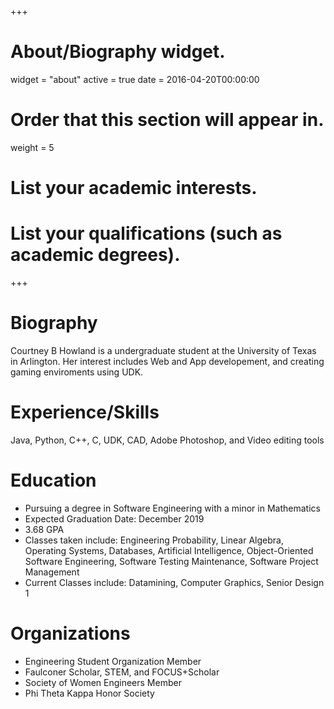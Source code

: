 +++
# About/Biography widget.
widget = "about"
active = true
date = 2016-04-20T00:00:00

# Order that this section will appear in.
weight = 5

# List your academic interests.

# List your qualifications (such as academic degrees).

+++

# Biography
Courtney B Howland is a undergraduate student at the University of Texas in Arlington. Her interest includes Web and App developement, and creating gaming enviroments using UDK.

# Experience/Skills
Java, Python, C++, C, UDK, CAD, Adobe Photoshop, and Video editing tools

# Education
* Pursuing a degree in Software Engineering with a minor in Mathematics
* Expected Graduation Date: December 2019
* 3.68 GPA
* Classes taken include: Engineering Probability, Linear Algebra, Operating Systems, Databases, Artificial Intelligence, Object-Oriented Software Engineering, Software Testing Maintenance, Software Project Management
* Current Classes include: Datamining, Computer Graphics, Senior Design 1

# Organizations
* Engineering Student Organization Member
* Faulconer Scholar, STEM, and FOCUS+Scholar
* Society of Women Engineers Member
* Phi Theta Kappa Honor Society
